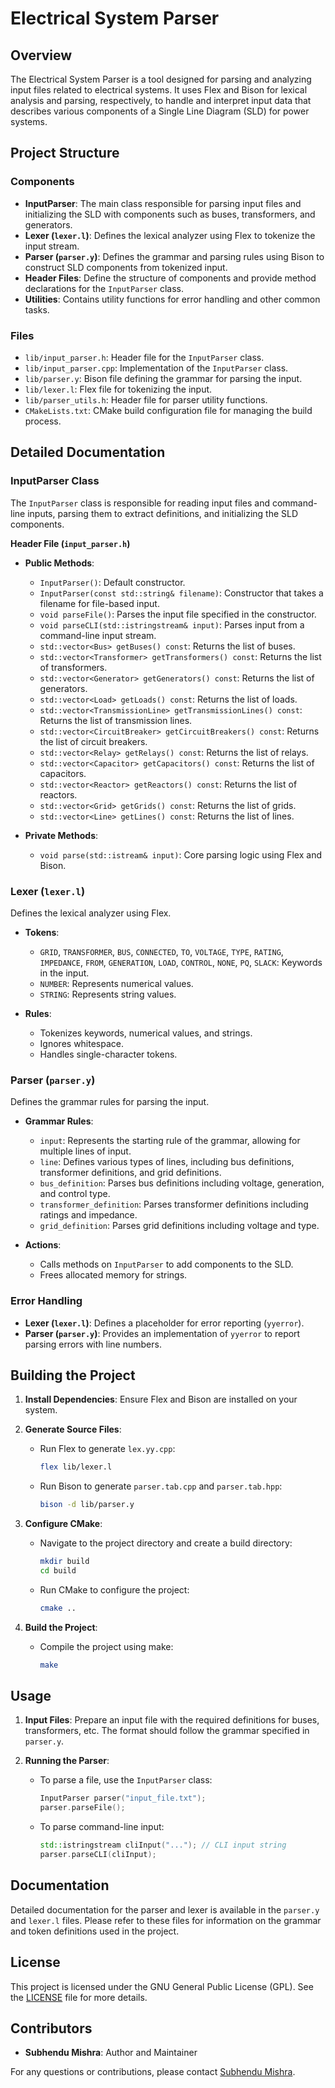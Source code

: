 # Electrical System Parser

## Overview

The Electrical System Parser is a tool designed for parsing and analyzing input files related to electrical systems. It uses Flex and Bison for lexical analysis and parsing, respectively, to handle and interpret input data that describes various components of a Single Line Diagram (SLD) for power systems.

## Project Structure

### Components

- **InputParser**: The main class responsible for parsing input files and initializing the SLD with components such as buses, transformers, and generators.
- **Lexer (`lexer.l`)**: Defines the lexical analyzer using Flex to tokenize the input stream.
- **Parser (`parser.y`)**: Defines the grammar and parsing rules using Bison to construct SLD components from tokenized input.
- **Header Files**: Define the structure of components and provide method declarations for the `InputParser` class.
- **Utilities**: Contains utility functions for error handling and other common tasks.

### Files

- `lib/input_parser.h`: Header file for the `InputParser` class.
- `lib/input_parser.cpp`: Implementation of the `InputParser` class.
- `lib/parser.y`: Bison file defining the grammar for parsing the input.
- `lib/lexer.l`: Flex file for tokenizing the input.
- `lib/parser_utils.h`: Header file for parser utility functions.
- `CMakeLists.txt`: CMake build configuration file for managing the build process.

## Detailed Documentation

### InputParser Class

The `InputParser` class is responsible for reading input files and command-line inputs, parsing them to extract definitions, and initializing the SLD components.

**Header File (`input_parser.h`)**

- **Public Methods**:
  - `InputParser()`: Default constructor.
  - `InputParser(const std::string& filename)`: Constructor that takes a filename for file-based input.
  - `void parseFile()`: Parses the input file specified in the constructor.
  - `void parseCLI(std::istringstream& input)`: Parses input from a command-line input stream.
  - `std::vector<Bus> getBuses() const`: Returns the list of buses.
  - `std::vector<Transformer> getTransformers() const`: Returns the list of transformers.
  - `std::vector<Generator> getGenerators() const`: Returns the list of generators.
  - `std::vector<Load> getLoads() const`: Returns the list of loads.
  - `std::vector<TransmissionLine> getTransmissionLines() const`: Returns the list of transmission lines.
  - `std::vector<CircuitBreaker> getCircuitBreakers() const`: Returns the list of circuit breakers.
  - `std::vector<Relay> getRelays() const`: Returns the list of relays.
  - `std::vector<Capacitor> getCapacitors() const`: Returns the list of capacitors.
  - `std::vector<Reactor> getReactors() const`: Returns the list of reactors.
  - `std::vector<Grid> getGrids() const`: Returns the list of grids.
  - `std::vector<Line> getLines() const`: Returns the list of lines.

- **Private Methods**:
  - `void parse(std::istream& input)`: Core parsing logic using Flex and Bison.

### Lexer (`lexer.l`)

Defines the lexical analyzer using Flex.

- **Tokens**:
  - `GRID`, `TRANSFORMER`, `BUS`, `CONNECTED`, `TO`, `VOLTAGE`, `TYPE`, `RATING`, `IMPEDANCE`, `FROM`, `GENERATION`, `LOAD`, `CONTROL`, `NONE`, `PQ`, `SLACK`: Keywords in the input.
  - `NUMBER`: Represents numerical values.
  - `STRING`: Represents string values.

- **Rules**:
  - Tokenizes keywords, numerical values, and strings.
  - Ignores whitespace.
  - Handles single-character tokens.

### Parser (`parser.y`)

Defines the grammar rules for parsing the input.

- **Grammar Rules**:
  - `input`: Represents the starting rule of the grammar, allowing for multiple lines of input.
  - `line`: Defines various types of lines, including bus definitions, transformer definitions, and grid definitions.
  - `bus_definition`: Parses bus definitions including voltage, generation, and control type.
  - `transformer_definition`: Parses transformer definitions including ratings and impedance.
  - `grid_definition`: Parses grid definitions including voltage and type.

- **Actions**:
  - Calls methods on `InputParser` to add components to the SLD.
  - Frees allocated memory for strings.

### Error Handling

- **Lexer (`lexer.l`)**: Defines a placeholder for error reporting (`yyerror`).
- **Parser (`parser.y`)**: Provides an implementation of `yyerror` to report parsing errors with line numbers.

## Building the Project

1. **Install Dependencies**: Ensure Flex and Bison are installed on your system.

2. **Generate Source Files**:
   - Run Flex to generate `lex.yy.cpp`:
     ```bash
     flex lib/lexer.l
     ```
   - Run Bison to generate `parser.tab.cpp` and `parser.tab.hpp`:
     ```bash
     bison -d lib/parser.y
     ```

3. **Configure CMake**:
   - Navigate to the project directory and create a build directory:
     ```bash
     mkdir build
     cd build
     ```
   - Run CMake to configure the project:
     ```bash
     cmake ..
     ```

4. **Build the Project**:
   - Compile the project using make:
     ```bash
     make
     ```

## Usage

1. **Input Files**: Prepare an input file with the required definitions for buses, transformers, etc. The format should follow the grammar specified in `parser.y`.

2. **Running the Parser**:
   - To parse a file, use the `InputParser` class:
     ```cpp
     InputParser parser("input_file.txt");
     parser.parseFile();
     ```

   - To parse command-line input:
     ```cpp
     std::istringstream cliInput("..."); // CLI input string
     parser.parseCLI(cliInput);
     ```

## Documentation

Detailed documentation for the parser and lexer is available in the `parser.y` and `lexer.l` files. Please refer to these files for information on the grammar and token definitions used in the project.

## License

This project is licensed under the GNU General Public License (GPL). See the [LICENSE](LICENSE) file for more details.

## Contributors

- **Subhendu Mishra**: Author and Maintainer

For any questions or contributions, please contact [Subhendu Mishra](mailto:subhendu.mishra@example.com).
